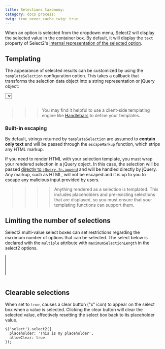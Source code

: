 ```yaml
---
title: Selections taxonomy:
category: docs process:
twig: true never_cache_twig: true
---
```


When an option is selected from the dropdown menu, Select2 will display the selected value in the container box. By
default, it will display the `text` property of Select2's [internal representation of the selected option](/options).

## Templating

The appearance of selected results can be customized by using the `templateSelection` configuration option. This takes a
callback that transforms the selection data object into a string representation or jQuery object:

<div class="s2-example">
    <select class="js-example-templating js-states form-control"></select>
</div>

<pre data-fill-from=".js-code-example-templating"></pre>

<script type="text/javascript" class="js-code-example-templating">

function formatState (state) {
  if (!state.id) {
    return state.text;
  }

  var baseUrl = "{{ url('user://pages/images/flags') }}";
  var $state = $(
    '<span><img class="img-flag" /> <span></span></span>'
  );

  // Use .text() instead of HTML string concatenation to avoid script injection issues
  $state.find("span").text(state.text);
  $state.find("img").attr("src", baseUrl + "/" + state.element.value.toLowerCase() + ".png");

  return $state;
};

$(".js-example-templating").select2({
  templateSelection: formatState
});

</script>

> > > You may find it helpful to use a client-side templating engine like [Handlebars](http://handlebarsjs.com/) to define your templates.

### Built-in escaping

By default, strings returned by `templateSelection` are assumed to **contain only text** and will be passed through
the `escapeMarkup` function, which strips any HTML markup.

If you need to render HTML with your selection template, you must wrap your rendered selection in a jQuery object. In
this case, the selection will be passed [directly to `jQuery.fn.append`](https://api.jquery.com/append/) and will be
handled directly by jQuery. Any markup, such as HTML, will not be escaped and it is up to you to escape any malicious
input provided by users.

> > > > Anything rendered as a selection is templated. This includes placeholders and pre-existing selections that are displayed, so you must ensure that your templating functions can support them.

## Limiting the number of selections

Select2 multi-value select boxes can set restrictions regarding the maximum number of options that can be selected. The
select below is declared with the `multiple` attribute with `maximumSelectionLength` in the select2 options.

<div class="s2-example">
    <p>
      <select class="js-example-basic-multiple-limit js-states form-control" multiple="multiple"></select>
    </p>
</div>

<pre data-fill-from=".js-code-placeholder"></pre>

<script type="text/javascript" class="js-code-placeholder">

$(".js-example-basic-multiple-limit").select2({
  maximumSelectionLength: 2
});

</script>

## Clearable selections

When set to `true`, causes a clear button ("x" icon) to appear on the select box when a value is selected. Clicking the
clear button will clear the selected value, effectively resetting the select box back to its placeholder value.

```
$('select').select2({
  placeholder: 'This is my placeholder',
  allowClear: true
});
```

